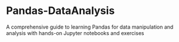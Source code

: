 # Pandas-DataAnalysis
 A comprehensive guide to learning Pandas for data manipulation and analysis with hands-on Jupyter notebooks and exercises
